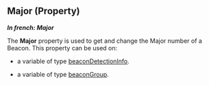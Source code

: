 
## Major (Property)

***In french: Major***
	



<a name="XUse"></a>
<a name="Use"></a>
<a name="description"></a>
The **Major** property is used to get and change the Major number of a Beacon. This property can be used on: 

- a variable of type [beaconDetectionInfo](../WDLang3/1000023109.md). 

- a variable of type [beaconGroup](../WDLang3/1000023105.md). 




